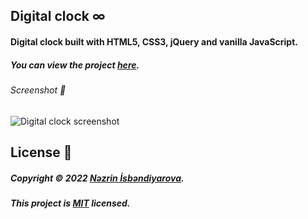 ## Digital clock ∞

#### Digital clock built with HTML5, CSS3, jQuery and vanilla JavaScript.

##### You can view the project [here](https://isbendiyarovanezrin.github.io/DigitalClock "Click me!🙃").

###### Screenshot 📸

![Digital clock screenshot](https://i.postimg.cc/BZyRSd8c/dc.png)

## License 📝

##### Copyright © 2022 [Nəzrin İsbəndiyarova](https://github.com/isbendiyarovanezrin "Click me!😎").

##### This project is [MIT](https://github.com/isbendiyarovanezrin/DigitalClock/blob/master/LICENSE "Click me!🧐") licensed.
